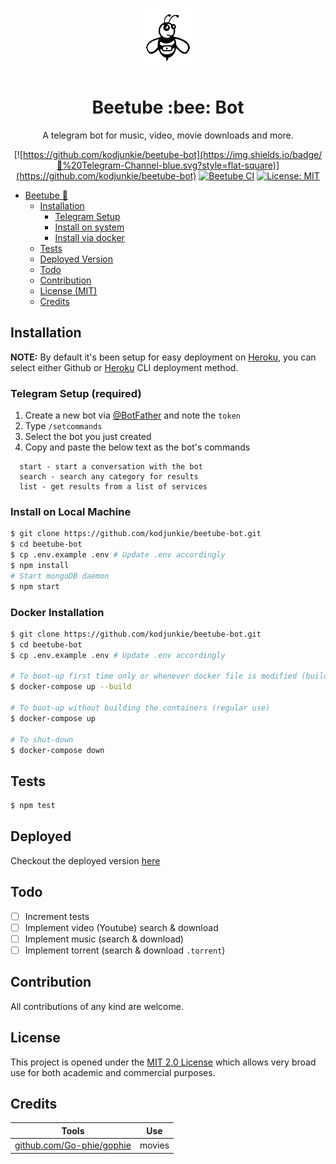 <div align="center">

<img src="./assets/icon-black.png" alt="Beetube" height="100" width="auto"></a>

</div>

<h1 align="center">Beetube :bee: Bot</h1>

<div align="center">

A telegram bot for music, video, movie downloads and more.

[![https://github.com/kodjunkie/beetube-bot](https://img.shields.io/badge/💬%20Telegram-Channel-blue.svg?style=flat-square)](https://github.com/kodjunkie/beetube-bot) [![Beetube CI](https://github.com/kodjunkie/beetube-bot/workflows/Beetube%20CI/badge.svg)](https://github.com/kodjunkie/beetube-bot/actions) <a href="https://github.com/kodjunkie/beetube-bot/blob/master/LICENSE"><img src="https://img.shields.io/badge/License-MIT-yellow.svg" alt="License: MIT" height="20"></a>

</div>

- [Beetube :bee:](#beetube)
  - [Installation](#installation)
    - [Telegram Setup](#installation)
    - [Install on system](#installation)
    - [Install via docker](#installation)
  - [Tests](#tests)
  - [Deployed Version](#deployed)
  - [Todo](#todo)
  - [Contribution](#contribution)
  - [License (MIT)](#license)
  - [Credits](#credits)

## Installation

**NOTE:** By default it's been setup for easy deployment on [Heroku](https://heroku.com/), you can select either Github or [Heroku](https://heroku.com/) CLI deployment method.

### Telegram Setup (required)

1.  Create a new bot via [@BotFather](https://telegram.me/BotFather) and note the `token`
2.  Type `/setcommands`
3.  Select the bot you just created
4.  Copy and paste the below text as the bot's commands

```
  start - start a conversation with the bot
  search - search any category for results
  list - get results from a list of services
```

### Install on Local Machine

```bash
$ git clone https://github.com/kodjunkie/beetube-bot.git
$ cd beetube-bot
$ cp .env.example .env # Update .env accordingly
$ npm install
# Start mongoDB daemon
$ npm start
```

### Docker Installation

```bash
$ git clone https://github.com/kodjunkie/beetube-bot.git
$ cd beetube-bot
$ cp .env.example .env # Update .env accordingly

# To boot-up first time only or whenever docker file is modified (builds the containers)
$ docker-compose up --build

# To boot-up without building the containers (regular use)
$ docker-compose up

# To shut-down
$ docker-compose down
```

## Tests

```bash
$ npm test
```

## Deployed

Checkout the deployed version [here](https://t.me/Beetube_bot)

## Todo

- [ ] Increment tests
- [ ] Implement video (Youtube) search & download
- [ ] Implement music (search & download)
- [ ] Implement torrent (search & download `.torrent`)

## Contribution

All contributions of any kind are welcome.

## License

This project is opened under the [MIT 2.0 License](https://github.com/kodjunkie/beetube-bot/blob/master/LICENSE) which allows very broad use for both academic and commercial purposes.

## Credits

| Tools                                                          | Use    |
| -------------------------------------------------------------- | ------ |
| [github.com/Go-phie/gophie](https://github.com/Go-phie/gophie) | movies |
